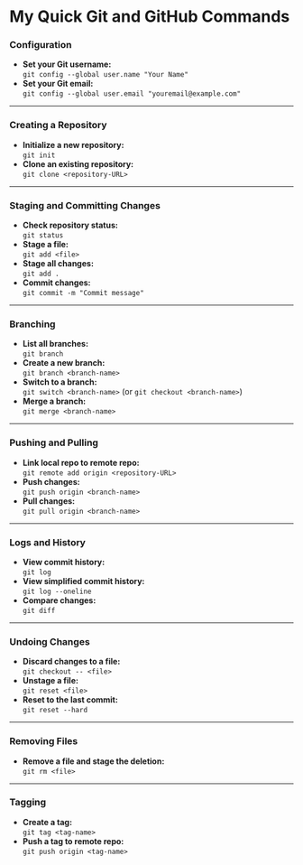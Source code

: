# My Quick Git and GitHub Commands 

### Configuration
- **Set your Git username:**  
  `git config --global user.name "Your Name"`
- **Set your Git email:**  
  `git config --global user.email "youremail@example.com"`

---

### Creating a Repository
- **Initialize a new repository:**  
  `git init`
- **Clone an existing repository:**  
  `git clone <repository-URL>`

---

### Staging and Committing Changes
- **Check repository status:**  
  `git status`
- **Stage a file:**  
  `git add <file>`
- **Stage all changes:**  
  `git add .`
- **Commit changes:**  
  `git commit -m "Commit message"`

---

### Branching
- **List all branches:**  
  `git branch`
- **Create a new branch:**  
  `git branch <branch-name>`
- **Switch to a branch:**  
  `git switch <branch-name>` (or `git checkout <branch-name>`)
- **Merge a branch:**  
  `git merge <branch-name>`

---

### Pushing and Pulling
- **Link local repo to remote repo:**  
  `git remote add origin <repository-URL>`
- **Push changes:**  
  `git push origin <branch-name>`
- **Pull changes:**  
  `git pull origin <branch-name>`

---

### Logs and History
- **View commit history:**  
  `git log`
- **View simplified commit history:**  
  `git log --oneline`
- **Compare changes:**  
  `git diff`

---

### Undoing Changes
- **Discard changes to a file:**  
  `git checkout -- <file>`
- **Unstage a file:**  
  `git reset <file>`
- **Reset to the last commit:**  
  `git reset --hard`

---

### Removing Files
- **Remove a file and stage the deletion:**  
  `git rm <file>`

---

### Tagging
- **Create a tag:**  
  `git tag <tag-name>`
- **Push a tag to remote repo:**  
  `git push origin <tag-name>`

